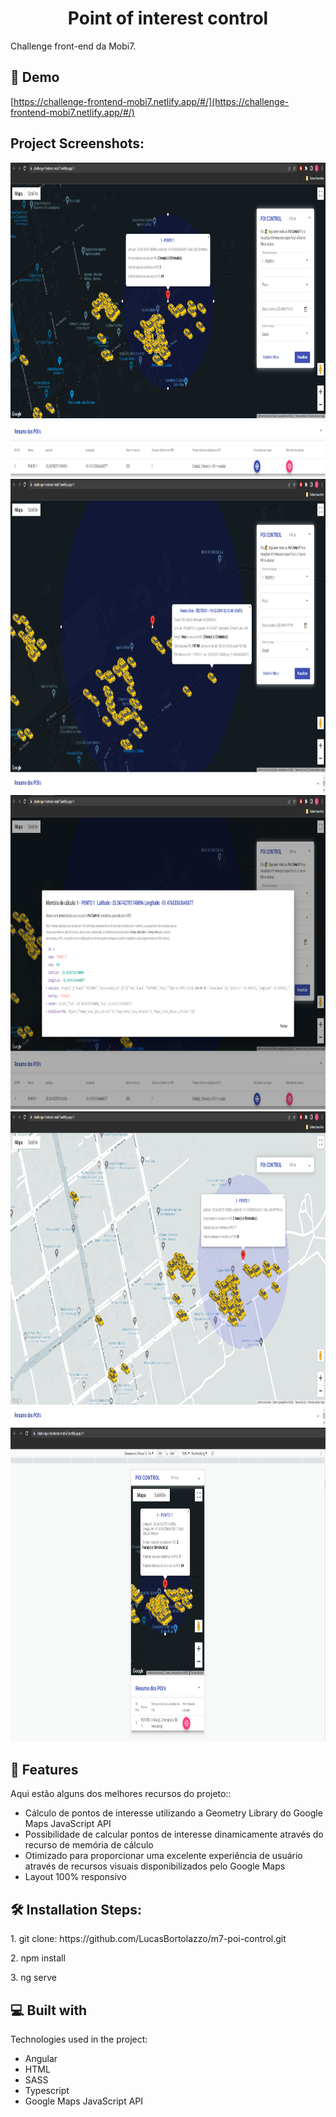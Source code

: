 <h1 align="center" id="title">Point of interest control</h1>

<p id="description">Challenge front-end da Mobi7.</p>

<h2>🚀 Demo</h2>

[https://challenge-frontend-mobi7.netlify.app/#/](https://challenge-frontend-mobi7.netlify.app/#/)

<h2>Project Screenshots:</h2>

<img src="https://github.com/LucasBortolazzo/m7-poi-control/blob/master/screenshots/1.png" alt="project-screenshot" width="960" height="503/">

<img src="https://github.com/LucasBortolazzo/m7-poi-control/blob/master/screenshots/2.png" alt="project-screenshot" width="960" height="503/">

<img src="https://github.com/LucasBortolazzo/m7-poi-control/blob/master/screenshots/3.png" alt="project-screenshot" width="960" height="503/">

<img src="https://github.com/LucasBortolazzo/m7-poi-control/blob/master/screenshots/4.png" alt="project-screenshot" width="960" height="503/">

<img src="https://github.com/LucasBortolazzo/m7-poi-control/blob/master/screenshots/5.png" alt="project-screenshot" width="960" height="503/">

  
  
<h2>🧐 Features</h2>

Aqui estão alguns dos melhores recursos do projeto::

*   Cálculo de pontos de interesse utilizando a Geometry Library do Google Maps JavaScript API
*   Possibilidade de calcular pontos de interesse dinamicamente através do recurso de memória de cálculo
*   Otimizado para proporcionar uma excelente experiência de usuário através de recursos visuais disponibilizados pelo Google Maps
*   Layout 100% responsivo

<h2>🛠️ Installation Steps:</h2>

<p>1. git clone: https://github.com/LucasBortolazzo/m7-poi-control.git</p>

<p>2. npm install</p>

<p>3. ng serve</p>

  
  
<h2>💻 Built with</h2>

Technologies used in the project:

*   Angular
*   HTML
*   SASS
*   Typescript
*   Google Maps JavaScript API
